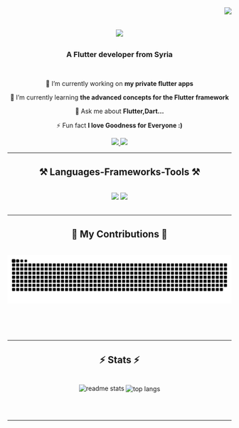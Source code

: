 <img align="right" src="https://visitor-badge.laobi.icu/badge?page_id=Fatima-Almoustafa.Fatima-Almoustafa" />

<h1 align="center">
    <img src="https://readme-typing-svg.herokuapp.com/?font=Righteous&size=35&center=true&vCenter=true&width=500&height=70&duration=4000&lines=Hi+There!+👋;+I'm+Fatima+Al-Moustafa!;" />
</h1>

<h3 align="center">A Flutter developer from Syria </h3>

<br/>

<div align="center">
 
 🔭 I’m currently working on **my private flutter apps**
 
 🌱 I’m currently learning **the advanced concepts for the Flutter framework**

💬 Ask me about **Flutter,Dart...**

⚡ Fun fact **I love Goodness for Everyone :)**

 </div>
 
<div align="center"> 
  <a href="mailto:engfatimaalmoustafa@gmail.com">
    <img src="https://img.shields.io/badge/Gmail-333333?style=for-the-badge&logo=gmail&logoColor=red" />
  </a>
  <a href="https://www.linkedin.com/in/fatima-al-moustafa-3076381b2" target="_blank">
    <img src="https://img.shields.io/badge/LinkedIn-0077B5?style=for-the-badge&logo=linkedin&logoColor=white" target="_blank" />
  </a>

</div>

 <hr/>
 
<h2 align="center">⚒️ Languages-Frameworks-Tools ⚒️</h2>
<br/>
<div align="center">
    <img src="https://skillicons.dev/icons?i=flutter,dart,html,css,vscode,github,figma" />
    <img src="https://skillicons.dev/icons?i=postman,git,gitlab,firebase,java,mysql,noSql" /><br>
</div>

<br/>
<hr/>

<div align="center">
  <h2>🐍 My Contributions 🐍</h2>
  <br>
  <img alt="snake eating my contributions" src="https://raw.githubusercontent.com/salesp07/salesp07/output/github-contribution-grid-snake.svg" />
  
  <br/><br/><br/>
</div>

<hr/>

<h2 align="center">⚡ Stats ⚡</h2>
<br>
<div align=center>
  <img width=390 src="https://github-readme-stats.vercel.app/api?username=Fatima-Almoustafa&count_private=true&show_icons=true&theme=react&rank_icon=github&border_radius=10" alt="readme stats" />
      <img width=390 align="center" src="https://github-readme-stats.vercel.app/api/top-langs/?username=Fatima-Almoustafa&hide=HTML&langs_count=8&layout=compact&theme=react&border_radius=10&size_weight=0.5&count_weight=0.5&exclude_repo=github-readme-stats" alt="top langs" />
  <br/>

</div>

<br/><br/>

<hr/>

<br/>

